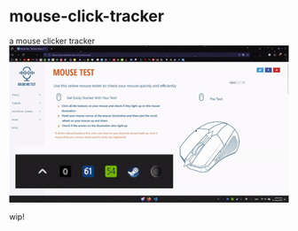 # mouse-click-tracker
a mouse clicker tracker \
![](https://github.com/kc-frost/mouse_monitor/blob/main/test_video.gif)

wip!